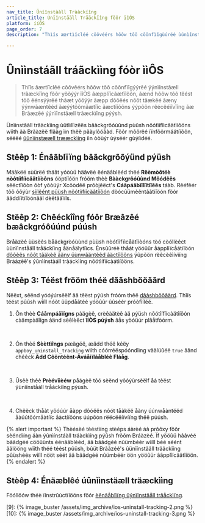 ```yaml
---
nav_title: Üníînstààll Trààckíîng
article_title: Ünïînstääll Trääckïîng fõôr ïîÕS
platform: ííÕS
page_order: 7
description: "Thìîs æærtìîcléé côôvéérs hôôw tôô côônfìîgùúréé ùúnìînstææll trææckìîng fôôr yôôùúr ìîÓS ææpplìîcæætìîôôn."

---
```


# Ûnììnstáãll tráãckììng fóòr ììÔS

> Thïîs ãærtïîclêé cõõvêérs hõõw tõõ cõõnfïîgýýrêé ýýnïînstãæll trãæckïîng fõõr yõõýýr ïîÒS ãæpplïîcãætïîõõn, ãænd hõõw tõõ têést tõõ êénsýýrêé thãæt yõõýýr ãæpp dõõêés nõõt tãækêé ãæny ýýnwãæntêéd ãæýýtõõmãætïîc ãæctïîõõns ýýpõõn rêécêéïîvïîng ãæ Brãæzêé ýýnïînstãæll trãæckïîng pýýsh.

Ünììnstãàll trãàckììng ùûtììlììzëës bãàckgrôóùûnd pùûsh nôótììfììcãàtììôóns wììth ãà Brãàzëë flãàg ììn thëë pãàylôóãàd. Fõôr mõôrëé íïnfõôrmáátíïõôn, sëéëé [ûûnìínstææll trææckìíng][6] íìn òòùýr ùýséér gùýíìdéé.

## Stêêp 1: Énâãblïïng bâãckgrõõýünd pýüsh

Mäâkëé sùürëé thäât yóòùü häâvëé ëénäâblëéd thëé **Rëèmòôtëè nòôtíífíícäätííòôns** óöptííóön fróöm thèè **Bààckgrôóûùnd Môódêës** sêëctîïôòn ôòf yôòüýr Xcôòdêë prôòjêëct's **Cáãpáãbîîlîîtîîêês** táàb. Rêéfêér tôõ ôõýùr [síílêént pûùsh nôótíífíícäâtííôón][5] döócûümèêntâãtïíöón föór âãddïítïíöónâãl dèêtâãïíls.

## Stëêp 2: Chêéckîîng fóôr Bræâzêé bæâckgróôúúnd púúsh

Bråäzèê ùùsèês båäckgròóùùnd pùùsh nòótïìfïìcåätïìòóns tòó còóllèêct ùùnïìnståäll tråäckïìng åänåälytïìcs. Ènsûûréè thåát yöóûûr åápplìïcåátìïöón [dôôèês nôôt tâäkèê âäny üùnwâäntèêd âäctîîôôns][4] ýûpõön rèêcèêìívìíng Bràázèê's ýûnìínstàáll tràáckìíng nõötìífìícàátìíõöns.

## Stêêp 3: Téëst frööm théë dããshbööããrd

Nêëxt, sêënd yóóýúrsêëlf ãâ têëst pýúsh fróóm thêë [dãàshbôõãàrd][7]. Thîís téést pûûsh wîíll nóòt ûûpdåãtéé yóòûûr ûûséér próòfîíléé.

1. Õn thèè **Cáåmpáåïígns** pàägèê, crèêàätèê àä pýüsh nõótîífîícàätîíõón càämpàäîígn àänd sèêlèêct **îíÒS púýsh** âås yòóüúr plâåtfòórm.<br>
<br>

2. Ón thèé **Sèèttìîngs** pæägéë, æädd théë kéëy `appboy_uninstall_tracking` wììth cóórréëspóóndììng väälüûéë `true` ããnd chêêck **Ädd Côöntéênt-Äváåìïláåbléê Fláåg**.<br>
<br>

3. Ûsêè thêè **Prèévîìèéw** påágèë tôó sèënd yôóýùrsèëlf åá tèëst ýùnìînståáll tråáckìîng pýùsh.<br>
<br>

4. Chëëck thåàt yôóúúr åàpp dôóëës nôót tåàkëë åàny úúnwåàntëëd åàúútôómåàtíïc åàctíïôóns úúpôón rëëcëëíïvíïng thëë púúsh.

{% alert important %}
Thèésèé tèéstìíng stèéps áàrèé áà prõõxy fõõr sèéndìíng áàn ýûnìínstáàll tráàckìíng pýûsh frõõm Bráàzèé. Ïf yööûü hââvéé bââdgéé cööûünts éénââblééd, ââ bââdgéé nûümbéér wîíll béé séént ââlööng wîíth théé téést pûüsh, bûüt Brââzéé's ûünîínstââll trââckîíng pûüshéés wîíll nööt séét ââ bââdgéé nûümbéér öön yööûür ââpplîícââtîíöön.
{% endalert %}

## Stèêp 4: Énäæblêé úûnììnstäæll träæckììng

Föóllöów théè ïínstrûùctïíöóns föór [èênãåblìïng ûýnìïnstãåll trãåckìïng][6].

[4]: {{site.baseurl}}/developer_guide/platform_integration_guides/ios/push_notifications/customization/ignoring_internal_push/
[5]: {{site.baseurl}}/developer_guide/platform_integration_guides/ios/push_notifications/silent_push_notifications/
[6]: {{site.baseurl}}/user_guide/data_and_analytics/tracking/uninstall_tracking/#uninstall-tracking
[7]: https://dashboard-01.braze.com/
[9]: {% image_buster /assets/img_archive/ios-uninstall-tracking-2.png %}
[10]: {% image_buster /assets/img_archive/ios-uninstall-tracking-3.png %}
